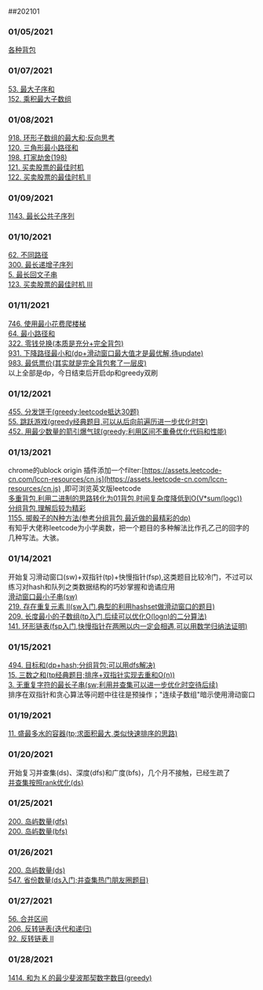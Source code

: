 ##202101

### 01/05/2021
[各种背包](../../java/org/rongjoker/dp/pack)

### 01/07/2021
[53. 最大子序和](../../java/org/rongjoker/dp/pack/HomeWork.java)<br>
[152. 乘积最大子数组](../../java/org/rongjoker/dp/pack/HomeWork.java)<br>

### 01/08/2021
[918. 环形子数组的最大和;反向思考](../../java/org/rongjoker/dp/pack/HomeWork.java)<br>
[120. 三角形最小路径和](../../java/org/rongjoker/dp/pack/HomeWork.java)<br>
[198. 打家劫舍(198)](../../java/org/rongjoker/dp/target/HouseRobber198.java)<br>
[121. 买卖股票的最佳时机](../../java/org/rongjoker/dp/stock/BestTimeToBuyAndSellStock.java)<br>
[122. 买卖股票的最佳时机 II](../../java/org/rongjoker/dp/stock/BestTimeToBuyAndSellStock2.java)<br>

### 01/09/2021
[1143. 最长公共子序列](../../java/org/rongjoker/dp/longest/LongestCommonSubSequence1143.java)<br>


### 01/10/2021
[62. 不同路径](../../java/org/rongjoker/dp/distinct/UniquePaths.java)<br>
[300. 最长递增子序列](../../java/org/rongjoker/dp/longest/LongestIncreasingSubSequence300.java)<br>
[5. 最长回文子串](../../java/org/rongjoker/dp/longest/LongestPalindromicSubstring5.java)<br>
[123. 买卖股票的最佳时机 III](../../java/org/rongjoker/dp/stock/BestTimeToBuyAndSellStock3.java)<br>

### 01/11/2021
[746. 使用最小花费爬楼梯](../../java/org/rongjoker/dp/target/MinCostClimbingStairs.java)<br>
[64. 最小路径和](../../java/org/rongjoker/dp/target/MinimumPathSum.java)<br>
[322. 零钱兑换(本质是充分+完全背包)](../../java/org/rongjoker/dp/coin/CoinChange322.java)<br>
[931. 下降路径最小和(dp+滑动窗口最大值才是最优解,待update)](../../java/org/rongjoker/dp/target/MinimumFallingPathSum.java)<br>
[983. 最低票价(其实就是完全背包套了一层皮)](../../java/org/rongjoker/dp/coin/MinimumCostForTickets.java)<br>
以上全部是dp，今日结束后开启dp和greedy双刷

### 01/12/2021
[455. 分发饼干(greedy;leetcode抵达30题)](../../java/org/rongjoker/greedy/AssignCookies.java)<br>
[55. 跳跃游戏(greedy经典题目,可以从后向前遍历进一步优化时空)](../../java/org/rongjoker/greedy/JumpGame.java)<br>
[452. 用最少数量的箭引爆气球(greedy;利用区间不重叠优化代码和性能)](../../java/org/rongjoker/greedy/MinimumNumberOfArrowsToBurstBalloons.java)<br>

### 01/13/2021
chrome的ublock origin 插件添加一个filter:[https://assets.leetcode-cn.com/lccn-resources/cn.js](https://assets.leetcode-cn.com/lccn-resources/cn.js) ,即可浏览英文版leetcode<br>
[多重背包,利用二进制的思路转化为01背包,时间复杂度降低到O(V*sum(logc))](../../java/org/rongjoker/dp/pack/PackageMultiple.java)<br>
[分组背包,理解后较为精彩](../../java/org/rongjoker/dp/pack/PackageGroup.java)<br>
[1155. 掷骰子的N种方法(参考分组背包,最近做的最精彩的dp)](../../java/org/rongjoker/dp/distinct/NumberOfDiceRollsWithTargetSum.java)<br>
有知乎大佬称leetcode为小学奥数，把一个题目的多种解法比作孔乙己的回字的几种写法。大骇。<br>

### 01/14/2021
开始复习滑动窗口(sw)+双指针(tp)+快慢指针(fsp),这类题目比较冷门，不过可以练习对hash和队列之类数据结构的巧妙掌握和诡谲应用<br>
[滑动窗口最小子串(sw)](../../java/org/rongjoker/sw/ShortestSubString.java)<br>
[219. 存在重复元素 II(sw入门,典型的利用hashset做滑动窗口的题目)](../../java/org/rongjoker/sw/ContainsDuplicateIi.java)<br>
[209. 长度最小的子数组(tp入门,后续可以优化O(logn)的二分算法)](../../java/org/rongjoker/sw/MinimumSizeSubArraySum209.java)<br>
[141. 环形链表(fsp入门,快慢指针在两圈以内一定会相遇,可以用数学归纳法证明)](../../java/org/rongjoker/sw/LinkedListCycle.java)<br>


### 01/15/2021
[494. 目标和(dp+hash;分组背包;可以用dfs解决)](../../java/org/rongjoker/dp/distinct/targetSum.java)<br>
[15. 三数之和(tp经典题目;排序+双指针实现去重和O(n))](../../java/org/rongjoker/sw/Sum3.java)<br>
[3. 无重复字符的最长子串(sw;利用并查集可以进一步优化时空待后续)](../../java/org/rongjoker/sw/LongestSubstringWithoutRepeatingCharacters.java)<br>
排序在双指针和贪心算法等问题中往往是预操作；"连续子数组"暗示使用滑动窗口


### 01/19/2021
[11. 盛最多水的容器(tp;求面积最大,类似快速排序的思路)](../../java/org/rongjoker/sw/ContainerWithMostWater.java)<br>

### 01/20/2021
开始复习并查集(ds)、深度(dfs)和广度(bfs)，几个月不接触，已经生疏了<br>
[并查集按照rank优化(ds)](../../java/org/rongjoker/ds/DisjointSetRank.java)<br>

### 01/25/2021
[200. 岛屿数量(dfs)](../../java/org/rongjoker/ds/NumberOfIslands200dfs.java)<br>
[200. 岛屿数量(bfs)](../../java/org/rongjoker/ds/NumberOfIslands200bfs.java)<br>

### 01/26/2021
[200. 岛屿数量(ds)](../../java/org/rongjoker/ds/NumberOfIslands200ds.java)<br>
[547. 省份数量(ds入门;并查集热门朋友圈题目)](../../java/org/rongjoker/ds/NumberOfProvinces547ds.java)<br>

### 01/27/2021
[56. 合并区间](../../java/org/rongjoker/array/MergeIntervals.java)<br>
[206. 反转链表(迭代和递归)](../../java/org/rongjoker/list/ReverseLinkedList206.java)<br>
[92. 反转链表 II](../../java/org/rongjoker/list/ReverseLinkedList92.java)<br>


### 01/28/2021
[1414. 和为 K 的最少斐波那契数字数目(greedy)](../../java/org/rongjoker/greedy/FindMinFibonacciNumbers1414.java)<br>




